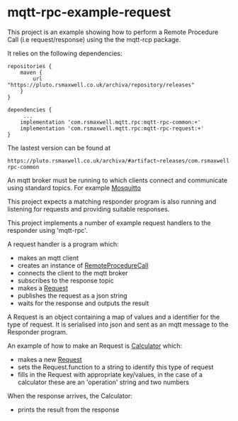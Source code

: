 # mqtt-rpc-example-request

This project is an example showing how to perform a Remote Procedure Call (i.e request/response) using the the mqtt-rcp package.

It relies on the following dependencies:

 
```
repositories {
    maven {
        url "https://pluto.rsmaxwell.co.uk/archiva/repository/releases"
    }
}

dependencies {
     ...
    implementation 'com.rsmaxwell.mqtt.rpc:mqtt-rpc-common:+'
    implementation 'com.rsmaxwell.mqtt.rpc:mqtt-rpc-request:+'
}
```

The lastest version can be found at 

```
https://pluto.rsmaxwell.co.uk/archiva/#artifact~releases/com.rsmaxwell.mqtt.rpc/mqtt-rpc-common
```

An mqtt broker must be running to which clients connect and communicate using standard topics. For example [Mosquitto](https://mosquitto.org/)

This project expects a matching responder program is also running and listening for requests and providing suitable responses.

This project implements a number of example request handlers to the responder using 'mqtt-rpc'.



A request handler is a program which:

  * makes an mqtt client 
  * creates an instance of [RemoteProcedureCall](https://github.com/rsmaxwell/mqtt-rpc-request/blob/main/src/main/java/com/rsmaxwell/mqtt/rpc/request/RemoteProcedureCall.java)
  * connects the client to the mqtt broker
  * subscribes to the response topic
  * makes a [Request ](https://github.com/rsmaxwell/mqtt-rpc-common/blob/main/src/main/java/com/rsmaxwell/mqtt/rpc/common/Request.java)
  * publishes the request as a json string
  * waits for the response and outputs the result


A Request is an object containing a map of values and a identifier for the type of request. It is serialised into json and sent as an mqtt message to the Responder program.

An example of how to make an Request is [Calculator](https://github.com/rsmaxwell/mqtt-rpc-example-request/blob/main/src/main/java/com/rsmaxwell/mqtt/rpc/example/request/requests/Calculator.java)
which: 

  * makes a new [Request](https://github.com/rsmaxwell/mqtt-rpc-common/blob/main/src/main/java/com/rsmaxwell/mqtt/rpc/common/Request.java)
  * sets the Request.function to a string to identify this type of request
  * fills in the Request with appropriate key/values, in the case of a calculator these are an 'operation' string and two numbers
  
When the response arrives, the Calculator:

  * prints the result from the response

